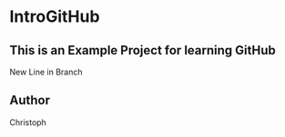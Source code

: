# IntroGitHub

## This is an Example Project for learning GitHub

New Line in Branch

## Author

Christoph
